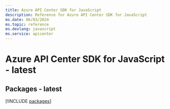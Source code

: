```yaml
---
title: Azure API Center SDK for JavaScript
description: Reference for Azure API Center SDK for JavaScript
ms.date: 06/03/2024
ms.topic: reference
ms.devlang: javascript
ms.service: apicenter
---
```

# Azure API Center SDK for JavaScript - latest
## Packages - latest
[!INCLUDE [packages](api-center-index.md)]